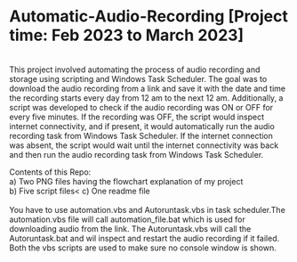 # Automatic-Audio-Recording [Project time: Feb 2023 to March 2023]
<br>This project involved automating the process of audio recording and storage using scripting and
Windows Task Scheduler. The goal was to download the audio recording from a link and save it with
the date and time the recording starts every day from 12 am to the next 12 am. Additionally, a script
was developed to check if the audio recording was ON or OFF for every five minutes. If the recording
was OFF, the script would inspect internet connectivity, and if present, it would automatically run the
audio recording task from Windows Task Scheduler. If the internet connection was absent, the script
would wait until the internet connectivity was back and then run the audio recording task from
Windows Task Scheduler.</br>

Contents of this Repo:
<br>a) Two PNG files having the flowchart explanation of my project</br>
b) Five script files<
c) One readme file</br>
<br>You have to use automation.vbs and Autoruntask.vbs in task scheduler.The automation.vbs file will call automation_file.bat which is used for downloading audio from the link.
The Autoruntask.vbs will call the Autoruntask.bat and wil inspect and restart the audio recording if it failed.
Both the vbs scripts are used to make sure no console window is shown.</br>
